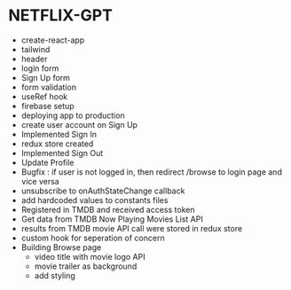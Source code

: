 # NETFLIX-GPT

- create-react-app
- tailwind
- header
- login form
- Sign Up form
- form validation
- useRef hook
- firebase setup
- deploying app to production
- create user account on Sign Up
- Implemented Sign In
- redux store created
- Implemented Sign Out
- Update Profile
- Bugfix : if user is not logged in, then redirect /browse to login page and vice versa
- unsubscribe to onAuthStateChange callback
- add hardcoded values to constants files
- Registered in TMDB and received access token
- Get data from TMDB Now Playing Movies List API
- results from TMDB movie API call were stored in redux store
- custom hook for seperation of concern
- Building Browse page
  - video title with movie logo API
  - movie trailer as background
  - add styling
